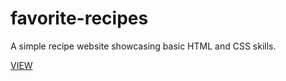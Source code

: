 # favorite-recipes

A simple recipe website showcasing basic HTML and CSS skills.

[VIEW](https://djolemtr.github.io/favorite-recipes/)
